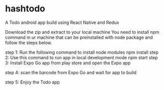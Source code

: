 # hashtodo
A Todo android app build using React Native and Redux

Download the zip and extract to your local machine
You need to install npm command in ur machine that can be preinstalled with node package and follow the steps below.

step 1: Run the following command to install node modules
        npm install
step 2: Use this command to run app in local development mode
        npm start
step 3: Install Expo Go app from play store and open the Expo app

step 4: scan the barcode from Expo Go and wait for app to build

step 5: Enjoy the Todo app

